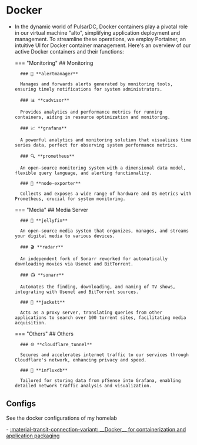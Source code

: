 


# Docker

- In the dynamic world of PulsarDC, Docker containers play a pivotal role in our virtual machine "alto", simplifying application deployment and management. To streamline these operations, we employ Portainer, an intuitive UI for Docker container management. Here's an overview of our active Docker containers and their functions:


    === "Monitoring"
        ## Monitoring

        ### 🚨 **alertmanager**

        Manages and forwards alerts generated by monitoring tools, ensuring timely notifications for system administrators.

        ### 📊 **cadvisor**

        Provides analytics and performance metrics for running containers, aiding in resource optimization and monitoring.

        ### 📈 **grafana**

        A powerful analytics and monitoring solution that visualizes time series data, perfect for observing system performance metrics.

        ### 🔍 **prometheus**

        An open-source monitoring system with a dimensional data model, flexible query language, and alerting functionality.

        ### 📡 **node-exporter**

        Collects and exposes a wide range of hardware and OS metrics with Prometheus, crucial for system monitoring.



    === "Media"
        ## Media Server

        ### 🍿 **jellyfin**

        An open-source media system that organizes, manages, and streams your digital media to various devices.

        ### 🎬 **radarr**

        An independent fork of Sonarr reworked for automatically downloading movies via Usenet and BitTorrent.

        ### 📺 **sonarr**

        Automates the finding, downloading, and naming of TV shows, integrating with Usenet and BitTorrent sources.

        ### 🎥 **jackett**

        Acts as a proxy server, translating queries from other applications to search over 100 torrent sites, facilitating media acquisition.

    === "Others"
        ## Others


        ### 🌐 **cloudflare_tunnel**

        Secures and accelerates internet traffic to our services through Cloudflare's network, enhancing privacy and speed.

        ### 🌊 **influxdb**

        Tailored for storing data from pfSense into Grafana, enabling detailed network traffic analysis and visualization.


## Configs

See the docker configurations of my homelab

<div class="grid cards" markdown>
- <a href="/fundamentals/networking/configs/DNS/">:material-transit-connection-variant: __Docker__ for containerization and application packaging</a>
</div>